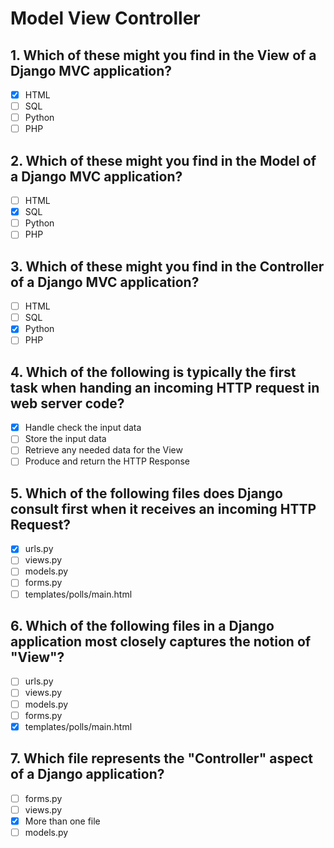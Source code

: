 # Model View Controller

## 1. Which of these might you find in the View of a Django MVC application?

- [x] HTML
- [ ] SQL
- [ ] Python
- [ ] PHP

## 2. Which of these might you find in the Model of a Django MVC application?

- [ ] HTML
- [x] SQL
- [ ] Python
- [ ] PHP

## 3. Which of these might you find in the Controller of a Django MVC application?

- [ ] HTML
- [ ] SQL
- [x] Python
- [ ] PHP

## 4. Which of the following is typically the first task when handing an incoming HTTP request in web server code?

- [x] Handle check the input data
- [ ] Store the input data
- [ ] Retrieve any needed data for the View
- [ ] Produce and return the HTTP Response

## 5. Which of the following files does Django consult first when it receives an incoming HTTP Request?

- [x] urls.py
- [ ] views.py
- [ ] models.py
- [ ] forms.py
- [ ] templates/polls/main.html

## 6. Which of the following files in a Django application most closely captures the notion of "View"?

- [ ] urls.py
- [ ] views.py
- [ ] models.py
- [ ] forms.py
- [x] templates/polls/main.html

## 7. Which file represents the "Controller" aspect of a Django application?

- [ ] forms.py
- [ ] views.py
- [x] More than one file
- [ ] models.py
